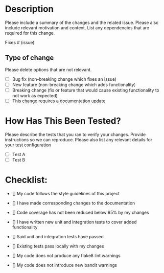 # Description

Please include a summary of the changes and the related issue. Please also include relevant motivation and context. List any dependencies that are required for this change.

Fixes # (issue)

## Type of change

Please delete options that are not relevant.

- [ ] Bug fix (non-breaking change which fixes an issue)
- [ ] New feature (non-breaking change which adds functionality)
- [ ] Breaking change (fix or feature that would cause existing functionality to not work as expected)
- [ ] This change requires a documentation update

# How Has This Been Tested?

Please describe the tests that you ran to verify your changes. Provide instructions so we can reproduce. Please also list any relevant details for your test configuration

- [ ] Test A
- [ ] Test B

# Checklist:

- [] My code follows the style guidelines of this project
- [] I have made corresponding changes to the documentation

- [] Code coverage has not been reduced below 95% by my changes
- [] I have written new unit and integration tests to cover added functionality
- [] Said unit and integration tests have passed
- [] Existing tests pass locally with my changes
- [] My code does not produce any flake8 lint warnings
- [] My code does not introduce new bandit warnings

